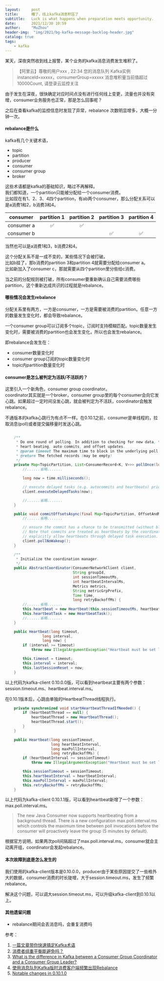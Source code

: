 ```yaml
---
layout:     post
title:      糟了，线上kafka消息积压了
subtitle:   Luck is what happens when preparation meets opportunity.
date:       2021/12/30 10:59
author:     "MuZhou"
header-img:  "img/2021/bg-kafka-message-backlog-header.jpg"
catalog: true
tags:
    - kafka
---
```


某天，深夜突然收到线上报警，某个业务的kafka消息消费发生堆积了。
>【阿里云】尊敬的用户xxx , 22:34 您的消息队列 Kafka实例instanceId=xxxxx，consumerGroup=xxxxx   消息堆积量当前值超过10000Count, 请登录云监控关注

由于发生在深夜，很快确定对应时间点没有进行任何线上变更，流量也并没有突增，consumer业务服务也正常，那是怎么回事呢？     

之后在查看kafka的监控信息时发现了异常，rebalance 次数明显增多，大概一分钟一次。        

#### rebalance是什么
kafka有几个关键术语，
- topic
- partition
- producer
- consumer
- consumer group
- broker         

这些术语都是kafka的基础知识，略过不再解释。    
我们都知道，一个partition只能被分配给一个consumer消费。    
比如现在有1、2、3、4四个partition，有ab两个consumer，那么分配关系可以是a消费1和2，b消费3和4。

| consumer | partition 1 | partition 2 | partition 3| partition 4|
| :--: | :--: | :--: |  :--: | :--: |  
| consumer a| ✅ |✅|||
|consumer b|||✅|✅| 

当然也可以是a消费1和3，b消费2和4。    

这个分配关系不是一成不变的，某些情况下会被打破。    
比如b挂了，那b消费的partition 3和partition 4就需要分配给consumer a。     
比如新加入了consumer c，那就需要从四个partition里分些给c消费。     

当之前的分配规则被打破，所有consumer要重新确认自己需要消费哪些partition，这个重新达成共识的过程就是rebalance。  

#### 哪些情况会发生rebalance
分配关系里有两方，一方是consumer，一方是需要被消费的partition。任意一方的数量发生变化时，都会导致rebalance。

一个consumer group可以订阅多个topic，订阅时支持模糊匹配。topic数量发生变化时，需要被消费的partition也会发生变化，所以也会发生rebalance。

即rebalance会发生在：
- consumer数量变化时
- consumer group订阅的topic数量变化时
- topic内partition数量变化时

#### consumer是怎么被判定为活跃/不活跃的？
这里引入一个新角色，consumer group coordinator。      
coordinator其实就是一个broker，consumer group里的每个consumer会向它发心跳。如果超过一定时间没发心跳，就会被判定为不活跃，coordinator会触发rebalance。        

不通版本的kafka心跳行为有点不一样。在0.10.1之前，consumer是单线程的，拉取消息(poll)或者提交偏移量时发送心跳。

```java

    /**
     * Do one round of polling. In addition to checking for new data, this does any needed
     * heart-beating, auto-commits, and offset updates.
     * @param timeout The maximum time to block in the underlying poll
     * @return The fetched records (may be empty)
     */
    private Map<TopicPartition, List<ConsumerRecord<K, V>>> pollOnce(long timeout) {
        //......省略.......

        long now = time.milliseconds();

        // execute delayed tasks (e.g. autocommits and heartbeats) prior to fetching records
        client.executeDelayedTasks(now);

        //......省略.......
    }
```
```java
    public void commitOffsetsAsync(final Map<TopicPartition, OffsetAndMetadata> offsets, OffsetCommitCallback callback) {
        //......省略.......

        // ensure the commit has a chance to be transmitted (without blocking on its completion).
        // Note that commits are treated as heartbeats by the coordinator, so there is no need to
        // explicitly allow heartbeats through delayed task execution.
        client.pollNoWakeup();
    }
```
```java
    /**
     * Initialize the coordination manager.
     */
    public AbstractCoordinator(ConsumerNetworkClient client,
                               String groupId,
                               int sessionTimeoutMs,
                               int heartbeatIntervalMs,
                               Metrics metrics,
                               String metricGrpPrefix,
                               Time time,
                               long retryBackoffMs) {
        //......省略.......
        this.heartbeat = new Heartbeat(this.sessionTimeoutMs, heartbeatIntervalMs, time.milliseconds());
        this.heartbeatTask = new HeartbeatTask();
        //......省略.......
    }

    public Heartbeat(long timeout,
                 long interval,
                 long now) {
        if (interval >= timeout)
            throw new IllegalArgumentException("Heartbeat must be set lower than the session timeout");

        this.timeout = timeout;
        this.interval = interval;
        this.lastSessionReset = now;
    }
```
以上代码为kafka-client 0.10.0.0版，可以看到heartbeat主要有两个参数：session.timeout.ms、heartbeat.interval.ms。    

在0.10.1版本后，心跳由单独的HeartbeatThread线程执行。
```java
    private synchronized void startHeartbeatThreadIfNeeded() {
        if (heartbeatThread == null) {
            heartbeatThread = new HeartbeatThread();
            heartbeatThread.start();
        }
    }
```
```java
    public Heartbeat(long sessionTimeout,
                     long heartbeatInterval,
                     long maxPollInterval,
                     long retryBackoffMs) {
        if (heartbeatInterval >= sessionTimeout)
            throw new IllegalArgumentException("Heartbeat must be set lower than the session timeout");

        this.sessionTimeout = sessionTimeout;
        this.heartbeatInterval = heartbeatInterval;
        this.maxPollInterval = maxPollInterval;
        this.retryBackoffMs = retryBackoffMs;
    }
```

以上代码为kafka-client 0.10.1.1版，可以看到heartbeat新增了一个参数：max.poll.interval.ms。
>The new Java Consumer now supports heartbeating from a background thread. There is a new configuration max.poll.interval.ms which controls the maximum time between poll invocations before the consumer will proactively leave the group (5 minutes by default).

根据官方说明，如果两次poll间隔超过了max.poll.interval.ms，consumer就会主动离开组，coordinator会发起rebalance。

#### 本次故障到底是怎么发生的
我们使用的kafka-client版本是0.10.0.0，producer由于某些原因提交了一些格外大的数据，consumer消费的时长陡增，大于session.timeout.ms，发生了频繁rebalance。

解决这个问题，可以调大session.timeout.ms，可以升级kafka-client到0.10.1以上。

#### 其他遗留问题
- rebalance期间会丢消息吗，会重复消费吗


参考：
1. [一篇文章带你快速搞定Kafka术语](https://time.geekbang.org/column/article/99318)
2. [消费者组重平衡能避免吗？](https://time.geekbang.org/column/article/105737)
3. [What is the difference in Kafka between a Consumer Group Coordinator and a Consumer Group Leader?](https://stackoverflow.com/questions/42015158/what-is-the-difference-in-kafka-between-a-consumer-group-coordinator-and-a-consu)
4. [使用消息队列Kafka版时消费客户端频繁出现Rebalance](https://help.aliyun.com/document_detail/154454.html?spm=a2c4g.11186623.0.0.631c6e91m4hwqs)
5. [Notable changes in 0.10.1.0](https://kafka.apache.org/0101/documentation.html#upgrade_1010_notable)